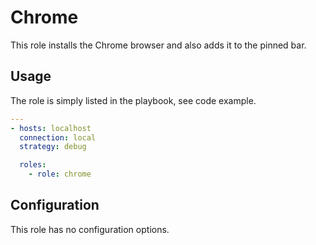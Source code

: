 # Chrome

This role installs the Chrome browser and also adds it to the pinned bar.

## Usage

The role is simply listed in the playbook, see code example.

```yaml
---
- hosts: localhost
  connection: local
  strategy: debug

  roles:
    - role: chrome
```

## Configuration

This role has no configuration options.